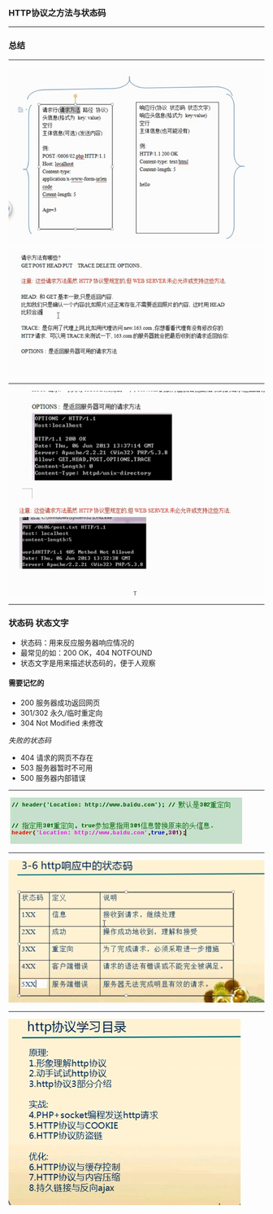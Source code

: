 ### HTTP协议之方法与状态码
---

### 总结
---
![](./images/03.png)
![](./images/03-1.png)

---
![](./images/03-2.png)
![](./images/03-3.png)

---
### 状态码 状态文字

- 状态码：用来反应服务器响应情况的
- 最常见的如：200 OK，404 NOTFOUND
- 状态文字是用来描述状态码的，便于人观察

#### 需要记忆的

- 200 服务器成功返回网页
- 301/302 永久/临时重定向
- 304 Not Modified 未修改

*失败的状态码*

- 404 请求的网页不存在
- 503 服务器暂时不可用
- 500 服务器内部错误

---
![](./images/03-4.png)

---
![](./images/04-1.png)

---
![](./images/04-2.png)